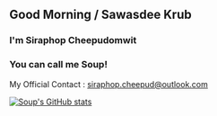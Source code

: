 ## Good Morning / Sawasdee Krub
### I'm Siraphop Cheepudomwit
### You can call me Soup!

My Official Contact : siraphop.cheepud@outlook.com

[![Soup's GitHub stats](https://github-readme-stats.vercel.app/api?username=Serph5100)](https://github.com/anuraghazra/github-readme-stats)



<!--
**Serph5100/Serph5100** is a ✨ _special_ ✨ repository because its `README.md` (this file) appears on your GitHub profile.

Here are some ideas to get you started:

- 🔭 I’m currently working on ...
- 🌱 I’m currently learning ...
- 👯 I’m looking to collaborate on ...
- 🤔 I’m looking for help with ...
- 💬 Ask me about ...
- 📫 How to reach me: ...
- 😄 Pronouns: ...
- ⚡ Fun fact: ...
-->
